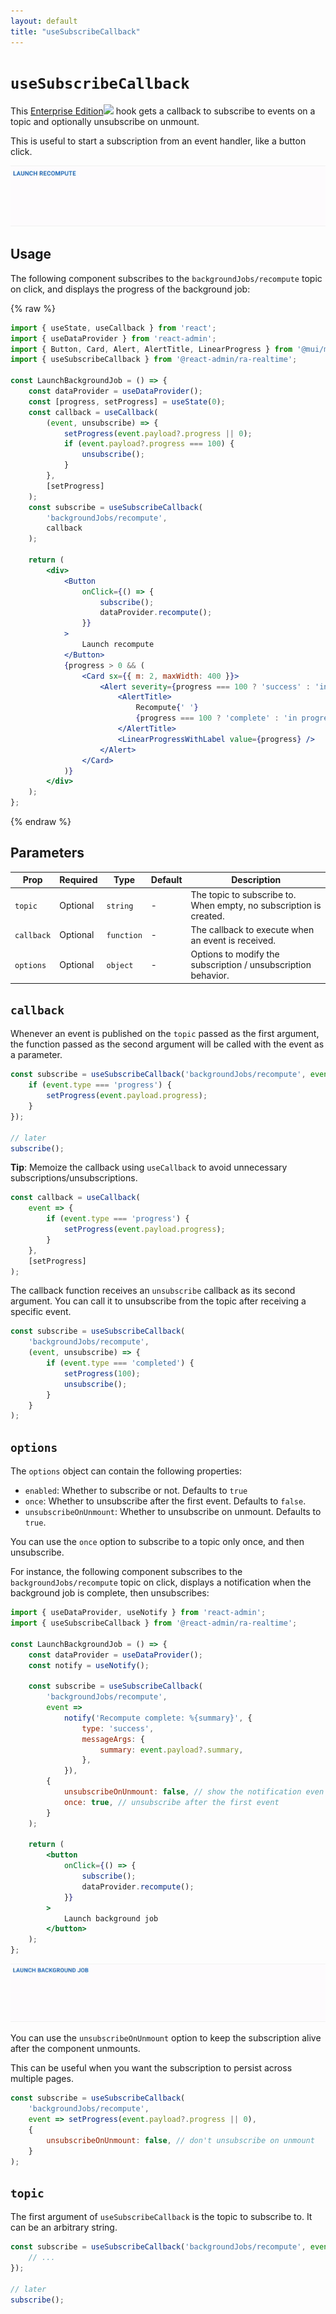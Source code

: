 ```yaml
---
layout: default
title: "useSubscribeCallback"
---
```


# `useSubscribeCallback`

This [Enterprise Edition](https://marmelab.com/ra-enterprise)<img class="icon" src="./img/premium.svg" /> hook gets a callback to subscribe to events on a topic and optionally unsubscribe on unmount.

This is useful to start a subscription from an event handler, like a button click.

![useSubscribeCallback](./img/useSubscribeCallback.gif)

## Usage

The following component subscribes to the `backgroundJobs/recompute` topic on click, and displays the progress of the background job:

{% raw %}
```jsx
import { useState, useCallback } from 'react';
import { useDataProvider } from 'react-admin';
import { Button, Card, Alert, AlertTitle, LinearProgress } from '@mui/material';
import { useSubscribeCallback } from '@react-admin/ra-realtime';

const LaunchBackgroundJob = () => {
    const dataProvider = useDataProvider();
    const [progress, setProgress] = useState(0);
    const callback = useCallback(
        (event, unsubscribe) => {
            setProgress(event.payload?.progress || 0);
            if (event.payload?.progress === 100) {
                unsubscribe();
            }
        },
        [setProgress]
    );
    const subscribe = useSubscribeCallback(
        'backgroundJobs/recompute',
        callback
    );

    return (
        <div>
            <Button
                onClick={() => {
                    subscribe();
                    dataProvider.recompute();
                }}
            >
                Launch recompute
            </Button>
            {progress > 0 && (
                <Card sx={{ m: 2, maxWidth: 400 }}>
                    <Alert severity={progress === 100 ? 'success' : 'info'}>
                        <AlertTitle>
                            Recompute{' '}
                            {progress === 100 ? 'complete' : 'in progress'}
                        </AlertTitle>
                        <LinearProgressWithLabel value={progress} />
                    </Alert>
                </Card>
            )}
        </div>
    );
};
```
{% endraw %}

## Parameters

| Prop       | Required | Type       | Default | Description                                                        |
| ---------- | -------- | ---------- | ------- | ------------------------------------------------------------------ |
| `topic`    | Optional | `string`   | -       | The topic to subscribe to. When empty, no subscription is created. |
| `callback` | Optional | `function` | -       | The callback to execute when an event is received.                 |
| `options`  | Optional | `object`   | -       | Options to modify the subscription / unsubscription behavior.      |

## `callback`

Whenever an event is published on the `topic` passed as the first argument, the function passed as the second argument will be called with the event as a parameter.

```jsx
const subscribe = useSubscribeCallback('backgroundJobs/recompute', event => {
    if (event.type === 'progress') {
        setProgress(event.payload.progress);
    }
});

// later
subscribe();
```

**Tip**: Memoize the callback using `useCallback` to avoid unnecessary subscriptions/unsubscriptions.

```jsx
const callback = useCallback(
    event => {
        if (event.type === 'progress') {
            setProgress(event.payload.progress);
        }
    },
    [setProgress]
);
```

The callback function receives an `unsubscribe` callback as its second argument. You can call it to unsubscribe from the topic after receiving a specific event.

```jsx
const subscribe = useSubscribeCallback(
    'backgroundJobs/recompute',
    (event, unsubscribe) => {
        if (event.type === 'completed') {
            setProgress(100);
            unsubscribe();
        }
    }
);
```

## `options`

The `options` object can contain the following properties:

-   `enabled`: Whether to subscribe or not. Defaults to `true`
-   `once`: Whether to unsubscribe after the first event. Defaults to `false`.
-   `unsubscribeOnUnmount`: Whether to unsubscribe on unmount. Defaults to `true`.

You can use the `once` option to subscribe to a topic only once, and then unsubscribe.

For instance, the following component subscribes to the `backgroundJobs/recompute` topic on click, displays a notification when the background job is complete, then unsubscribes:

```jsx
import { useDataProvider, useNotify } from 'react-admin';
import { useSubscribeCallback } from '@react-admin/ra-realtime';

const LaunchBackgroundJob = () => {
    const dataProvider = useDataProvider();
    const notify = useNotify();

    const subscribe = useSubscribeCallback(
        'backgroundJobs/recompute',
        event =>
            notify('Recompute complete: %{summary}', {
                type: 'success',
                messageArgs: {
                    summary: event.payload?.summary,
                },
            }),
        {
            unsubscribeOnUnmount: false, // show the notification even if the user navigates away
            once: true, // unsubscribe after the first event
        }
    );

    return (
        <button
            onClick={() => {
                subscribe();
                dataProvider.recompute();
            }}
        >
            Launch background job
        </button>
    );
};
```

![useSubscribeOnceCallback](./img/useSubscribeOnceCallback.gif)

You can use the `unsubscribeOnUnmount` option to keep the subscription alive after the component unmounts.

This can be useful when you want the subscription to persist across multiple pages.

```jsx
const subscribe = useSubscribeCallback(
    'backgroundJobs/recompute',
    event => setProgress(event.payload?.progress || 0),
    {
        unsubscribeOnUnmount: false, // don't unsubscribe on unmount
    }
);
```

## `topic`

The first argument of `useSubscribeCallback` is the topic to subscribe to. It can be an arbitrary string.

```jsx
const subscribe = useSubscribeCallback('backgroundJobs/recompute', event => {
    // ...
});

// later
subscribe();
```
